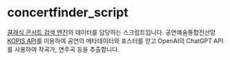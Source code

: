 # concertfinder_script

[클래식 콘서트 검색 엔진]([https://www.google.com](https://www.classical-concert-kr.info/))의 데이터를 담당하는 스크립트입니다. 
공연예술통합전산망 [KOPIS API](https://kopis.or.kr/por/cs/openapi/openApiInfo.do?menuId=MNU_00074)를 이용하여 공연의 메타데이터와 포스터를 얻고 OpenAI의 ChatGPT API를 사용하여 작곡가, 연주곡 등을 추출합니다. 
